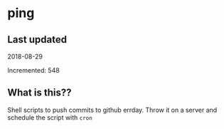 # ping

## Last updated
2018-08-29

Incremented: 548

## What is this??
Shell scripts to push commits to github errday. Throw it on a server and schedule the script with `cron`
